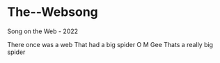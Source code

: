 # The--Websong
Song on the Web - 2022

There once was a web
That had a big spider
O M Gee
Thats a really big spider
